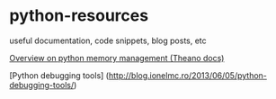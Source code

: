 # python-resources
useful documentation, code snippets, blog posts, etc

[Overview on python memory management (Theano docs)](http://deeplearning.net/software/theano/tutorial/python-memory-management.html#python-memory-management)

[Python debugging tools] (http://blog.ionelmc.ro/2013/06/05/python-debugging-tools/)
